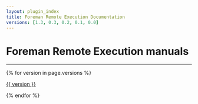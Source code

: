 ```yaml
---
layout: plugin_index
title: Foreman Remote Execution Documentation
versions: [1.3, 0.3, 0.2, 0.1, 0.0]
---
```


# Foreman Remote Execution manuals
-----------------------------

<div class='row plugin-manual'>
    {% for version in page.versions %}
	<div class='col-md-4 center'>
		<a href="plugins/foreman_remote_execution/{{ version }}/index.html" class="btn-doc btn">
			<i class="fa fa-newspaper-o"></i>
			<p id='manual'>{{ version }}</p>
		</a>
	</div>
    {% endfor %}
</div>
